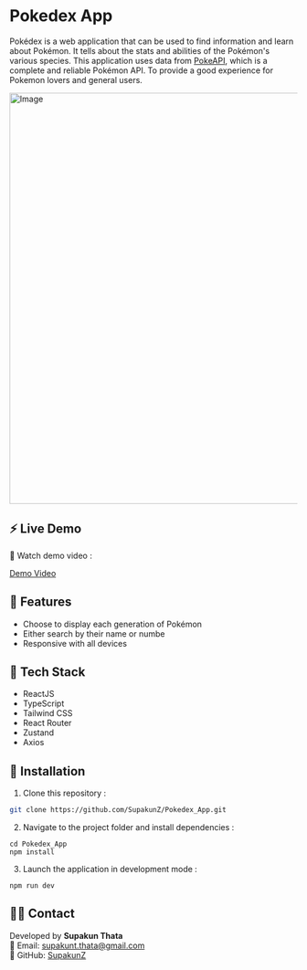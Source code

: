 # Pokedex App
Pokédex is a web application that can be used to find information and learn about Pokémon. It tells about the stats and abilities of the Pokémon's various species. This application uses data from [PokeAPI](https://pokeapi.co/), which is a complete and reliable Pokémon API. To provide a good experience for Pokemon lovers and general users.

<img width="1280" height="720" alt="Image" src="https://github.com/user-attachments/assets/94368923-0cfc-435d-aa0f-ea56d10df851" />

##  ⚡  Live Demo 

🎥 Watch demo video :  

[Demo Video](https://github.com/SupakunZ/Pokedex_App/assets/168329218/5e0092b1-a8c9-4b59-bb46-9684acd87cea)

## 🦄 Features

  <ul>
      <li>Choose to display each generation of Pokémon</li>
      <li>Either search by their name or numbe</li>
      <li>Responsive with all devices</li>
  </ul>

## 🐣 Tech Stack
  
  <ul>
      <li>ReactJS</li>
      <li>TypeScript</li>
      <li>Tailwind CSS</li>
      <li>React Router</li>
      <li>Zustand</li>
      <li>Axios</li>
  </ul>


## 📢 Installation

1. Clone this repository :

```bash
git clone https://github.com/SupakunZ/Pokedex_App.git
```

2. Navigate to the project folder and install dependencies :

```
cd Pokedex_App
npm install
```

3. Launch the application in development mode :

```
npm run dev
```

## 🙋‍♂️ Contact

Developed by **Supakun Thata**  
📧 Email: supakunt.thata@gmail.com  
🔗 GitHub: [SupakunZ](https://github.com/SupakunZ)
